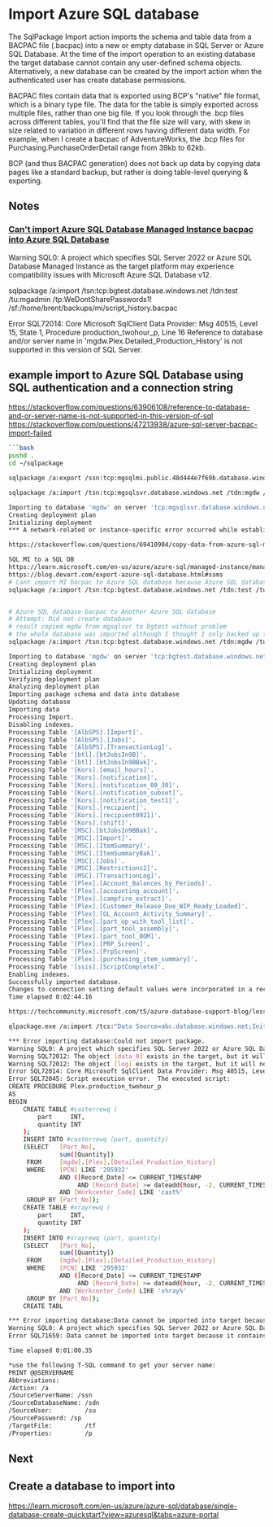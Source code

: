# Import Azure SQL database

The SqlPackage Import action imports the schema and table data from a BACPAC file (.bacpac) into a new or empty database in SQL Server or Azure SQL Database. At the time of the import operation to an existing database the target database cannot contain any user-defined schema objects. Alternatively, a new database can be created by the import action when the authenticated user has create database permissions.

BACPAC files contain data that is exported using BCP's "native" file format, which is a binary type file. The data for the table is simply exported across multiple files, rather than one big file. If you look through the .bcp files across different tables, you'll find that the file size will vary, with skew in size related to variation in different rows having different data width. For example, when I create a bacpac of AdventureWorks, the .bcp files for Purchasing.PurchaseOrderDetail range from 39kb to 62kb.

BCP (and thus BACPAC generation) does not back up data by copying data pages like a standard backup, but rather is doing table-level querying & exporting.

## Notes

### **[Can't import Azure SQL Database Managed Instance bacpac into Azure SQL Database](https://www.sqlservercentral.com/forums/topic/database-projects-dont-allow-3-parts-objects-names-and-cross-refs)**

Warning SQL0: A project which specifies SQL Server 2022 or Azure SQL Database Managed Instance as the target platform may experience compatibility issues with Microsoft Azure SQL Database v12.

sqlpackage /a:import /tsn:tcp:bgtest.database.windows.net /tdn:test /tu:mgadmin /tp:WeDontSharePasswords1! /sf:/home/brent/backups/mi/script_history.bacpac

Error SQL72014: Core Microsoft SqlClient Data Provider: Msg 40515, Level 15, State 1, Procedure production_twohour_p, Line 16 Reference to database and/or server name in 'mgdw.Plex.Detailed_Production_History' is not supported in this version of SQL Server.

## example import to Azure SQL Database using SQL authentication and a connection string

<https://stackoverflow.com/questions/63906108/reference-to-database-and-or-server-name-is-not-supported-in-this-version-of-sql>
<https://stackoverflow.com/questions/47213938/azure-sql-server-bacpac-import-failed>

```bash
```bash
pushd .
cd ~/sqlpackage

sqlpackage /a:export /ssn:tcp:mgsqlmi.public.48d444e7f69b.database.windows.net,3342 /sdn:mgdw /p:TableData=ETL.script_history /su:mgadmin /sp:WeDontSharePasswords1! /tf:/home/brent/backups/mi/mgdw.bacpac /p:VerifyExtraction=false

sqlpackage /a:import /tsn:tcp:mgsqlsvr.database.windows.net /tdn:mgdw /tu:mgadmin /tp:WeDontSharePasswords1! /sf:/home/brent/backups/mi/script_history.bacpac 

Importing to database 'mgdw' on server 'tcp:mgsqlsvr.database.windows.net'.
Creating deployment plan
Initializing deployment
*** A network-related or instance-specific error occurred while establishing a connection to SQL Server. The server was not found or was not accessible. Verify that the instance name is correct and that SQL Server is configured to allow remote connections. (provider: TCP Provider, error: 35 - An internal exception was caught)

https://stackoverflow.com/questions/69410984/copy-data-from-azure-sql-managed-instance-db-to-azure-sql-server-db

SQL MI to a SQL DB
https://learn.microsoft.com/en-us/azure/azure-sql/managed-instance/managed-instance-link-feature-overview?view=azuresql
https://blog.devart.com/export-azure-sql-database.html#ssms
# Cant import MI bacpac to Azure SQL database because Azure SQL database does not accept 3 part-names generated by MI generated bacpac
sqlpackage /a:import /tsn:tcp:bgtest.database.windows.net /tdn:test /tu:mgadmin /tp:WeDontSharePasswords1! /sf:/home/brent/backups/mi/script_history.bacpac 


# Azure SQL database bacpac to Another Azure SQL database
# Attempt: Did not create database
# result copied mgdw from mgsqlsvr to bgtest without problem
# the whole database was imported although I thought I only backed up the Import schema?
sqlpackage /a:import /tsn:tcp:bgtest.database.windows.net /tdn:mgdw /tu:mgadmin /tp:WeDontSharePasswords1! /sf:/home/brent/backups/mydw/import.bacpac 

Importing to database 'mgdw' on server 'tcp:bgtest.database.windows.net'.
Creating deployment plan
Initializing deployment
Verifying deployment plan
Analyzing deployment plan
Importing package schema and data into database
Updating database
Importing data
Processing Import.
Disabling indexes.
Processing Table '[AlbSPS].[Import]'.
Processing Table '[AlbSPS].[Jobs]'.
Processing Table '[AlbSPS].[TransactionLog]'.
Processing Table '[btl].[btJobsIn9B]'.
Processing Table '[btl].[btJobsIn9BBak]'.
Processing Table '[Kors].[email_hours]'.
Processing Table '[Kors].[notification]'.
Processing Table '[Kors].[notification_09_30]'.
Processing Table '[Kors].[notification_subset]'.
Processing Table '[Kors].[notification_test1]'.
Processing Table '[Kors].[recipient]'.
Processing Table '[Kors].[recipient0921]'.
Processing Table '[Kors].[shift]'.
Processing Table '[MSC].[btJobsIn9BBak]'.
Processing Table '[MSC].[Import]'.
Processing Table '[MSC].[ItemSummary]'.
Processing Table '[MSC].[ItemSummaryBak]'.
Processing Table '[MSC].[Jobs]'.
Processing Table '[MSC].[Restrictions2]'.
Processing Table '[MSC].[TransactionLog]'.
Processing Table '[Plex].[Account_Balances_by_Periods]'.
Processing Table '[Plex].[accounting_account]'.
Processing Table '[Plex].[campfire_extract]'.
Processing Table '[Plex].[Customer_Release_Due_WIP_Ready_Loaded]'.
Processing Table '[Plex].[GL_Account_Activity_Summary]'.
Processing Table '[Plex].[part_op_with_tool_list]'.
Processing Table '[Plex].[part_tool_assembly]'.
Processing Table '[Plex].[part_tool_BOM]'.
Processing Table '[Plex].[PRP_Screen]'.
Processing Table '[Plex].[PrpScreen]'.
Processing Table '[Plex].[purchasing_item_summary]'.
Processing Table '[ssis].[ScriptComplete]'.
Enabling indexes.
Successfully imported database.
Changes to connection setting default values were incorporated in a recent release.  More information is available at https://aka.ms/dacfx-connection
Time elapsed 0:02:44.16

https://techcommunity.microsoft.com/t5/azure-database-support-blog/lesson-learned-307-reference-to-database-and-or-server-name-is/ba-p/3726508

qlpackage.exe /a:import /tcs:"Data Source=abc.database.windows.net;Initial Catalog=clientdbname;User Id=admin;Password=abc@123" /sf:"C:\Users\User\Downloads\clientdb.bacpac" /p:DatabaseEdition=Premium /p:DatabaseServiceObjective=P6

*** Error importing database:Could not import package.
Warning SQL0: A project which specifies SQL Server 2022 or Azure SQL Database Managed Instance as the target platform may experience compatibility issues with Microsoft Azure SQL Database v12.
Warning SQL72012: The object [data_0] exists in the target, but it will not be dropped even though you selected the 'Generate drop statements for objects that are in the target database but that are not in the source' check box.
Warning SQL72012: The object [log] exists in the target, but it will not be dropped even though you selected the 'Generate drop statements for objects that are in the target database but that are not in the source' check box.
Error SQL72014: Core Microsoft SqlClient Data Provider: Msg 40515, Level 15, State 1, Procedure production_twohour_p, Line 16 Reference to database and/or server name in 'mgdw.Plex.Detailed_Production_History' is not supported in this version of SQL Server.
Error SQL72045: Script execution error.  The executed script:
CREATE PROCEDURE Plex.production_twohour_p
AS
BEGIN
    CREATE TABLE #casterrewq (
        part     INT,
        quantity INT
    );
    INSERT INTO #casterrewq (part, quantity)
    (SELECT   [Part_No],
              sum([Quantity])
     FROM     [mgdw].[Plex].[Detailed_Production_History]
     WHERE    [PCN] LIKE '295932'
              AND ([Record_Date] <= CURRENT_TIMESTAMP
                   AND [Record_Date] >= dateadd(hour, -2, CURRENT_TIMESTAMP))
              AND [Workcenter_Code] LIKE 'cast%'
     GROUP BY [Part_No]);
    CREATE TABLE #xrayrewq (
        part     INT,
        quantity INT
    );
    INSERT INTO #xrayrewq (part, quantity)
    (SELECT   [Part_No],
              sum([Quantity])
     FROM     [mgdw].[Plex].[Detailed_Production_History]
     WHERE    [PCN] LIKE '295932'
              AND ([Record_Date] <= CURRENT_TIMESTAMP
                   AND [Record_Date] >= dateadd(hour, -2, CURRENT_TIMESTAMP))
              AND [Workcenter_Code] LIKE 'x%ray%'
     GROUP BY [Part_No]);
    CREATE TABL

*** Error importing database:Data cannot be imported into target because it contains one or more user objects. Import should be performed against a new, empty database.
Warning SQL0: A project which specifies SQL Server 2022 or Azure SQL Database Managed Instance as the target platform may experience compatibility issues with Microsoft Azure SQL Database v12.
Error SQL71659: Data cannot be imported into target because it contains one or more user objects. Import should be performed against a new, empty database.

Time elapsed 0:01:00.35

```

```bash
*use the following T-SQL command to get your server name:
PRINT @@SERVERNAME
Abbreviations:
/Action: /a
/SourceServerName: /ssn
/SourceDatabaseName: /sdn
/SourceUser:         /su
/SourcePassword: /sp
/TargetFile:         /tf
/Properties:         /p
```

## Next

## Create a database to import into

<https://learn.microsoft.com/en-us/azure/azure-sql/database/single-database-create-quickstart?view=azuresql&tabs=azure-portal>
